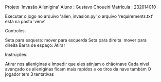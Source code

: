 Projeto 'Invasão Alíenigina'
Aluno : Gustavo Choueiri
Matrícula : 232014010

Executar o jogo no arquivo 'alien_invasion.py'
o arquivo 'requirements.txt' está na pasta 'venv'

Controles:

Seta para esquera: mover para esquerda
Seta para direita: mover para direita
Barra de espaço: Atirar

Instruções:

Atirar nos alieniginas e impedir que eles atinjam o chão/nave
Cada nível avançado os alieniginas ficam mais rapidos e os tiros da nave também
O jogador tem 3 tentativas
